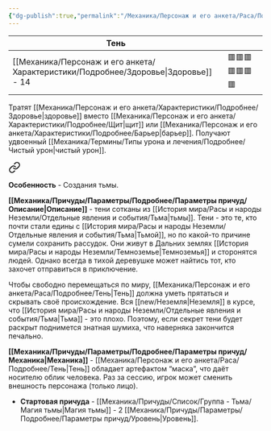 ```yaml
---
{"dg-publish":true,"permalink":"/Механика/Персонаж и его анкета/Раса/Подробнее/Тень/","noteIcon":"","created":"2025-09-07T13:19:21.896+03:00","updated":"2025-09-04T08:06:54.988+03:00"}
---
```




| Тень          |                |
| ------------- | -------------- |
| [[Механика/Персонаж и его анкета/Характеристики/Подробнее/Здоровье\|Здоровье]] - 14 | 🟥🟥🟥🟥🟥🟥🟥 |
Тратят [[Механика/Персонаж и его анкета/Характеристики/Подробнее/Здоровье\|здоровье]] вместо [[Механика/Персонаж и его анкета/Характеристики/Подробнее/Щит\|щит]] или [[Механика/Персонаж и его анкета/Характеристики/Подробнее/Барьер\|барьер]]. Получают удвоенный [[Механика/Термины/Типы урона и лечения/Подробнее/Чистый урон\|чистый урон]].



<div class="transclusion internal-embed is-loaded"><a class="markdown-embed-link" href="/Механика/Персонаж и его анкета/Особенности расы/Создания Тьмы/" aria-label="Open link"><svg xmlns="http://www.w3.org/2000/svg" width="24" height="24" viewBox="0 0 24 24" fill="none" stroke="currentColor" stroke-width="2" stroke-linecap="round" stroke-linejoin="round" class="svg-icon lucide-link"><path d="M10 13a5 5 0 0 0 7.54.54l3-3a5 5 0 0 0-7.07-7.07l-1.72 1.71"></path><path d="M14 11a5 5 0 0 0-7.54-.54l-3 3a5 5 0 0 0 7.07 7.07l1.71-1.71"></path></svg></a><div class="markdown-embed">




**Особенность** - Создания тьмы.

**[[Механика/Причуды/Параметры/Подробнее/Параметры причуд/Описание\|Описание]]** - тени сотканы из [[История мира/Расы и народы Неземли/Отдельные явления и события/Тьма\|тьмы]]. Тени - это те, кто почти стали едины с [[История мира/Расы и народы Неземли/Отдельные явления и события/Тьма\|Тьмой]], но по какой-то причине сумели сохранить рассудок. Они живут в Дальних землях [[История мира/Расы и народы Неземли/Темноземье\|Темноземья]] и сторонятся людей. Однако всегда в тихой деревушке может найтись тот, кто захочет отправиться в приключение. 

Чтобы свободно перемещаться по миру, [[Механика/Персонаж и его анкета/Раса/Подробнее/Тень\|Тень]] должна уметь прятаться и скрывать своё происхождение. Вся [[new/Неземля\|Неземля]] в курсе, что [[История мира/Расы и народы Неземли/Отдельные явления и события/Тьма\|Тьма]] - это плохо. Поэтому, если секрет тени будет раскрыт поднимется знатная шумиха, что наверняка закончится печально.

**[[Механика/Причуды/Параметры/Подробнее/Параметры причуд/Механика\|Механика]]** - [[Механика/Персонаж и его анкета/Раса/Подробнее/Тень\|Тень]] обладает артефактом “маска”, что даёт носителю облик человека. Раз за сессию, игрок может сменить внешность персонажа (только лицо).

</div></div>



- **Стартовая причуда** - [[Механика/Причуды/Список/Группа - Тьма/Магия тьмы\|Магия тьмы]] - 2 [[Механика/Причуды/Параметры/Подробнее/Параметры причуд/Уровень\|Уровень]]. 